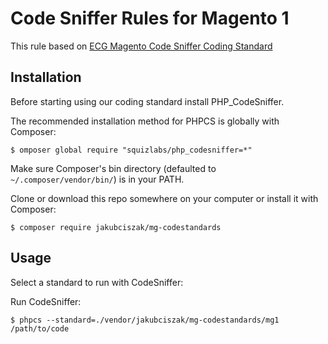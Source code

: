 # Code Sniffer Rules for Magento 1
This rule based on [ECG Magento Code Sniffer Coding Standard](https://github.com/magento-ecg/coding-standard)

## Installation
Before starting using our coding standard install PHP_CodeSniffer.

The recommended installation method for PHPCS is globally with Composer:

```
$ omposer global require "squizlabs/php_codesniffer=*"
```

Make sure Composer's bin directory (defaulted to` ~/.composer/vendor/bin/`) is in your PATH.

Clone or download this repo somewhere on your computer or install it with Composer:

```
$ composer require jakubciszak/mg-codestandards
```

## Usage
Select a standard to run with CodeSniffer:

Run CodeSniffer:
```
$ phpcs --standard=./vendor/jakubciszak/mg-codestandards/mg1 /path/to/code
```
